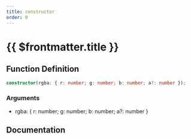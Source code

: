 ```yaml
---
title: constructor
order: 0
---
```


# {{ $frontmatter.title }}

## Function Definition

```ts
constructor(rgba: { r: number; g: number; b: number; a?: number });
```

### Arguments

* rgba: { r: number; g: number; b: number; a?: number }

## Documentation

<!--@include: ./parts/constructor.md-->
